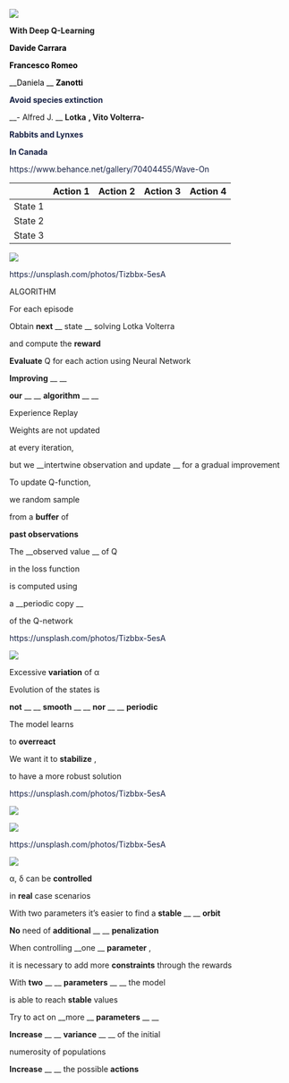 ![](img/Presentazione0.png)

__With Deep Q\-Learning__

<span style="color:#000000"> __Davide Carrara__ </span>

<span style="color:#000000"> __Francesco Romeo__ </span>

<span style="color:#000000"> __Daniela __ </span>  <span style="color:#000000"> __Zanotti__ </span>

<span style="color:#172144"> __Avoid species extinction__ </span>

__\- Alfred J\. __  __Lotka__  __\, Vito Volterra\-__

<span style="color:#172144"> __Rabbits and Lynxes__ </span>

<span style="color:#172144"> __In Canada__ </span>

<span style="color:#172144">https://www\.behance\.net/gallery/70404455/Wave\-On</span>

|  | Action 1 | Action 2 | Action 3  | Action 4 |
| :-: | :-: | :-: | :-: | :-: |
| State 1 |  |  |  |  |
| State 2 |  |  |  |  |
| State 3 |  |  |  |  |

![](img/Presentazione1.png)

<span style="color:#172144">https://unsplash\.com/photos/Tizbbx\-5esA</span>

ALGORITHM

For each episode

Obtain  __next__  __ state __ solving Lotka Volterra

and compute the  __reward__

__Evaluate__  Q for each action using Neural Network

__Improving__  __ __

__our__  __ __  __algorithm__  __ __

Experience Replay

Weights are not updated

at every iteration\,

but we  __intertwine observation and update __ for a gradual improvement

To update Q\-function\,

we random sample

from a  __buffer__  of

__past observations__

The  __observed value __ of Q

in the loss function

is computed using

a  __periodic copy __

of the Q\-network

<span style="color:#172144">https://unsplash\.com/photos/Tizbbx\-5esA</span>

![](img/Presentazione2.png)

Excessive  __variation__  of α

Evolution of the states is

__not__  __ __  __smooth__  __ __  __nor__  __ __  __periodic__

The model learns

to  __overreact__

We want it to  __stabilize__ \,

to have a more robust solution

<span style="color:#172144">https://unsplash\.com/photos/Tizbbx\-5esA</span>

![](img/Presentazione3.png)

![](img/Presentazione4.png)

<span style="color:#172144">https://unsplash\.com/photos/Tizbbx\-5esA</span>

![](img/Presentazione5.png)

α\, δ can be  __controlled__

in  __real__  case scenarios

With two parameters it’s easier to find a  __stable__  __ __  __orbit__

__No__  need of  __additional__  __ __  __penalization__

When controlling  __one __  __parameter__ \,

it is necessary to add more  __constraints__  through the rewards

With  __two__  __ __  __parameters__  __ __ the model

is able to reach  __stable__  values

Try to act on  __more __  __parameters__  __ __

__Increase__  __ __  __variance__  __ __ of the initial

numerosity of populations

__Increase__  __ __ the possible  __actions__


